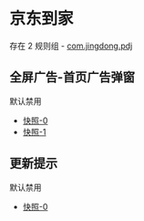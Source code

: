 # 京东到家

存在 2 规则组 - [com.jingdong.pdj](/src/apps/com.jingdong.pdj.ts)

## 全屏广告-首页广告弹窗

默认禁用

- [快照-0](https://i.gkd.li/import/13217796)
- [快照-1](https://i.gkd.li/import/13223282)

## 更新提示

默认禁用

- [快照-0](https://i.gkd.li/import/13217634)
